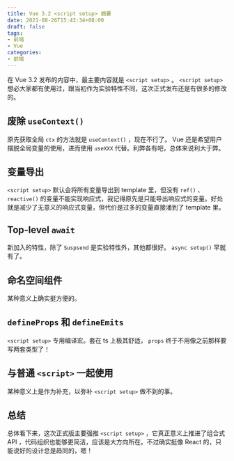```yaml
---
title: Vue 3.2 <script setup> 摘要
date: 2021-08-26T15:43:34+08:00
draft: false
tags:
- 前端
- Vue
categories:
- 前端
---
```


在 Vue 3.2 发布的内容中，最主要内容就是 `<script setup>` 。 `<script setup>` 想必大家都有使用过，跟当初作为实验特性不同，这次正式发布还是有很多的修改的。

## 废除 `useContext()`

原先获取全局 `ctx` 的方法就是 `useContext()` ，现在不行了。 Vue 还是希望用户摆脱全局变量的使用，进而使用 `useXXX` 代替。利弊各有吧，总体来说利大于弊。

## 变量导出

`<script setup>` 默认会将所有变量导出到 template 里，但没有 `ref()` 、 `reactive()` 的变量不能实现响应式，我记得原先是只能导出响应式的变量。好处就是减少了无意义的响应式变量，但代价是过多的变量直接涌到了 template 里。

## Top-level `await`

新加入的特性，除了 `Suspsend` 是实验特性外，其他都很好。 `async setup()` 早就有了。

## 命名空间组件

某种意义上确实挺方便的。

## `defineProps` 和 `defineEmits`

`<script setup>` 专用编译宏。套在 ts 上极其舒适， `props` 终于不用像之前那样要写两套类型了！

## 与普通 `<script>` 一起使用

某种意义上是作为补充，以弥补 `<script setup>` 做不到的事。

## 总结

总体看下来，这次正式版主要强推 `<script setup>` ，它真正意义上推进了组合式 API ，代码组织也能够更简洁，应该是大方向所在。不过确实挺像 React 的，只能说好的设计总是趋同的，嗯！
